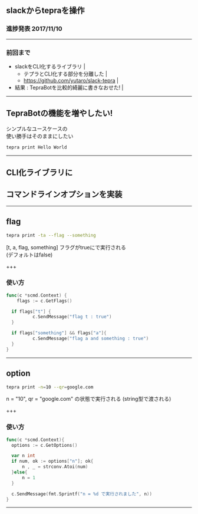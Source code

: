 ## slackからtepraを操作

### 進捗発表 2017/11/10

---

### 前回まで

- slackをCLI化するライブラリ |
  - テプラとCLI化する部分を分離した |
  - <https://github.com/yutaro/slack-tepra> |
- 結果 : TepraBotを比較的綺麗に書きなおせた! |

---

## TepraBotの機能を増やしたい!

シンプルなユースケースの  
使い勝手はそのままにしたい

```sh
tepra print Hello World
```

---

## CLI化ライブラリに
## コマンドラインオプションを実装

---

## flag

```sh
tepra print -ta --flag --something
```

[t, a, flag, something] 
フラグがtrueにで実行される  
(デフォルトはfalse)

+++

### 使い方

```go
func(c *scmd.Context) {
	flags := c.GetFlags()

  if flags["t"] {
          c.SendMessage("flag t : true")
  }

  if flags["something"] && flags["a"]{
          c.SendMessage("flag a and something : true")
  }
}
```

---

## option

```sh
tepra print -n=10 --qr=google.com
```

n = "10", qr = "google.com" の状態で実行される
(string型で渡される)

+++

### 使い方

```go
func(c *scmd.Context){
  options := c.GetOptions()

  var n int
  if num, ok := options["n"]; ok{
      n , _ = strconv.Atoi(num)
  }else{
      n = 1
  }

  c.SendMessage(fmt.Sprintf("n = %d で実行されました", n))
}
```

---

## 

